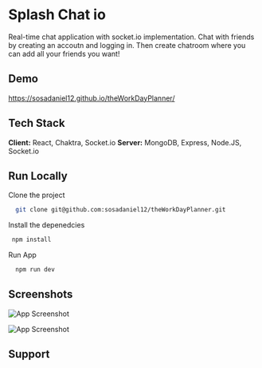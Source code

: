 
# Splash Chat io
Real-time chat application with socket.io implementation. Chat with friends by creating an accoutn and logging in. Then create chatroom where you can add all your friends you want! 

## Demo

https://sosadaniel12.github.io/theWorkDayPlanner/



## Tech Stack

**Client:** React, Chaktra, Socket.io
**Server:** MongoDB, Express, Node.JS, Socket.io



## Run Locally

Clone the project

```bash
  git clone git@github.com:sosadaniel12/theWorkDayPlanner.git
```

Install the depenedcies

```bash
 npm install
```

Run App

```bash
  npm run dev
```


## Screenshots

![App Screenshot](https://danielsosa2121.nimbusweb.me/box/attachment/6536950/rvcrr87ye37v7uhrbe9w/PaYnYL29buE98h7a/screenshot-sheltered-earth-75176.herokuapp.com-2022.01.27-08_40_50.png)


![App Screenshot](https://danielsosa2121.nimbusweb.me/box/attachment/6536954/ktvrei1u7m396ccx6a5v/QUTdkQmtubq9p3gx/screenshot-sheltered-earth-75176.herokuapp.com-2022.01.27-08_40_40.png)


## Support
